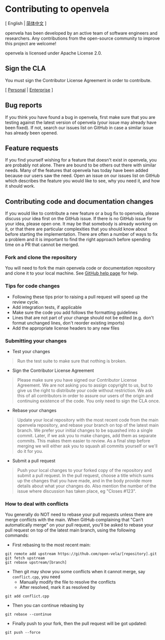 Contributing to openvela
==========================

\[ English | [简体中文](CONTRIBUTING_zh-cn.md) \]

openvela has been developed by an active team of software engineers and researchers. Any contributions from the open-source community to improve this project are welcome!

openvela is licensed under Apache License 2.0.

Sign the CLA
-----------------------

You must sign the Contributor License Agreement in order to contribute.

\[ [Personal](https://open-vela.cnbj1.mi-fds.com/open-vela/cla/Xiaomi_Documentation_Open_Source_Individual_CLA.pdf) | [Enterprise](https://open-vela.cnbj1.mi-fds.com/open-vela/cla/Xiaomi_Documentation_Open_Source_Corporate_CLA.pdf) \]


Bug reports
-----------

If you think you have found a bug in openvela, first make sure that you are testing against the latest version of openvela (your issue may already have been fixed). 
If not, search our issues list on GitHub in case a similar issue has already been opened.


Feature requests
----------------

If you find yourself wishing for a feature that doesn't exist in openvela, you are probably not alone. There are bound to be others out there with similar needs. Many of the features that openvela has today have been added because our users saw the need. 
Open an issue on our issues list on GitHub which describes the feature you would like to see, why you need it, and how it should work.


Contributing code and documentation changes
-------------------------------------------

If you would like to contribute a new feature or a bug fix to openvela, please discuss your idea first on the GitHub issue. If there is no GitHub issue for your idea, please open one. It may be that somebody is already working on it, or that there are particular complexities that you should know about before starting the implementation. There are often a number of ways to fix a problem and it is important to find the right approach before spending time on a PR that cannot be merged.

### Fork and clone the repository

You will need to fork the main openvela code or documentation repository and clone it to your local machine. See [GitHub help page](https://docs.github.com/en/pull-requests/collaborating-with-pull-requests/working-with-forks/fork-a-repo) for help.

### Tips for code changes

* Following these tips prior to raising a pull request will speed up the review cycle.
* Add integration tests, if applicable
* Make sure the code you add follows the formatting guidelines
* Lines that are not part of your change should not be edited (e.g. don't format unchanged lines, don't reorder existing imports)
* Add the appropriate license headers to any new files

### Submitting your changes

* Test your changes
   
> Run the test suite to make sure that nothing is broken.

* Sign the Contributor License Agreement
   
> Please make sure you have signed our Contributor License Agreement. We are not asking you to assign copyright to us, but to give us the right to distribute your code without restriction. We ask this of all contributors in order to assure our users of the origin and continuing existence of the code. You only need to sign the CLA once.

* Rebase your changes
   
> Update your local repository with the most recent code from the main openvela repository, and rebase your branch on top of the latest main branch. We prefer your initial changes to be squashed into a single commit. Later, if we ask you to make changes, add them as separate commits. This makes them easier to review. As a final step before merging we will either ask you to squash all commits yourself or we'll do it for you.

* Submit a pull request
   
> Push your local changes to your forked copy of the repository and submit a pull request. In the pull request, choose a title which sums up the changes that you have made, and in the body provide more details about what your changes do. Also mention the number of the issue where discussion has taken place, eg "Closes #123".


### How to deal with conflicts

You generally do NOT need to rebase your pull requests unless there are merge conflicts with the main. When GitHub complaining that "Can’t automatically merge" on your pull request, you'll be asked to rebase your pull request on top of the latest main branch, using the following commands:

* First rebasing to the most recent main:

```
git remote add upstream https://github.com/open-vela/[repository].git
git fetch upstream
git rebase upstream/[branch]
```

* Then git may show you some conflicts when it cannot merge, say `conflict.cpp`, you need
  - Manually modify the file to resolve the conflicts
  - After resolved, mark it as resolved by

```
git add conflict.cpp
```

* Then you can continue rebasing by

```
git rebase --continue
```

* Finally push to your fork, then the pull request will be got updated:

```
git push --force
```
